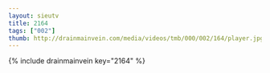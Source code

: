 ```yaml
--- 
layout: sieutv
title: 2164
tags: ["002"]
thumb: http://drainmainvein.com/media/videos/tmb/000/002/164/player.jpg
---
```

{% include drainmainvein key="2164" %} 
